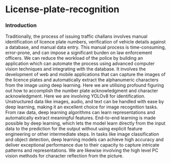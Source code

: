 # License-plate-recognition
### Introduction
Traditionally, the process of issuing traffic challans involves manual identification of licence plate numbers, verification of vehicle details against a database, and manual data entry. This manual process is time-consuming, error-prone, and can impose a significant burden on law enforcement officers. We can reduce the workload of the police by building an application which can automate the process using advanced computer vision techniques and integrating with the database. It involves the development of web and mobile applications that can capture the images of the licence plates and automatically extract the alphanumeric characters from the image using deep learning. Here we are utilising profound figuring out how to accomplish the number plate acknowledgment and character acknowledgment. Here we are involving
YOLOv8 for identification. Unstructured data like images, audio, and text can be handled with ease by deep learning, making it an excellent choice for image recognition tasks. From raw data, deep learning algorithms can learn representations and automatically extract meaningful features. End-to-end learning is made possible by deep learning, which lets the model learn directly from the input data to the prediction for the output without using explicit feature engineering or other intermediate steps. In tasks like image classification and object detection, deep learning models can achieve high accuracy and deliver
exceptional performance due to their capacity to capture intricate patterns and representations. We are likewise involving the high level PC vision methods for character reflection from the picture.
